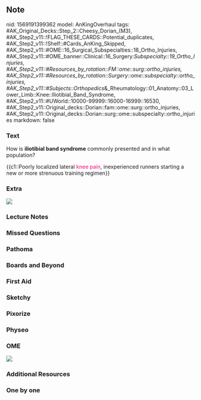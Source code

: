 ## Note
nid: 1569191399362
model: AnKingOverhaul
tags: #AK_Original_Decks::Step_2::Cheesy_Dorian_(M3), #AK_Step2_v11::!FLAG_THESE_CARDS::Potential_duplicates, #AK_Step2_v11::!Shelf::#Cards_AnKing_Skipped, #AK_Step2_v11::#OME::16_Surgical_Subspecialties::18_Ortho_Injuries, #AK_Step2_v11::#OME_banner::Clinical::16_Surgery:_Subspecialty::19_Ortho_Injuries, #AK_Step2_v11::#Resources_by_rotation::FM::ome::surg::ortho_injuries, #AK_Step2_v11::#Resources_by_rotation::Surgery::ome::subspecialty::ortho_injuries, #AK_Step2_v11::#Subjects::Orthopedics_&_Rheumatology::01_Anatomy::03_Lower_Limb::Knee::Iliotibial_Band_Syndrome, #AK_Step2_v11::#UWorld::10000-99999::16000-16999::16530, #AK_Step2_v11::Original_decks::Dorian::fam::ome::surg::ortho_injuries, #AK_Step2_v11::Original_decks::Dorian::surg::ome::subspecialty::ortho_injuries
markdown: false

### Text
How is <b>iliotibial band syndrome</b> commonly presented and in
what population?
<div>
  {{c1::Poorly localized lateral <font color="#FC0280">knee
  pain</font>, inexperienced runners starting a new or more
  strenuous training regimen}}
</div>

### Extra
<img src="Screenshot%20(1).png">

### Lecture Notes


### Missed Questions


### Pathoma


### Boards and Beyond


### First Aid


### Sketchy


### Pixorize


### Physeo


### OME
<div class="ome-widget">
  <a href=
  "https://onlinemeded.org/spa/surgery-subspecialty/ortho-injuries/acquire?ref=anki">
  <img src="_OME_AnkiFlashcards_Lesson_1.png"></a>
</div>

### Additional Resources


### One by one

